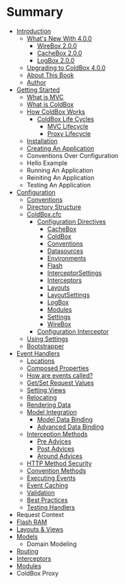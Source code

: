 # Summary

* [Introduction](README.md)
   * [What's New With 4.0.0](introduction/whats_new_with_400.md)
       * [WireBox 2.0.0](introduction/whats_new/wirebox_200.md)
       * [CacheBox 2.0.0](introduction/whats_new/cachebox_200.md)
       * [LogBox 2.0.0](introduction/whats_new/logbox_200.md)
   * [Upgrading to ColdBox 4.0.0](introduction/upgrading_to_coldbox_400.md)
   * [About This Book](introduction/about_this_book.md)
   * [Author](introduction/author.md)
* [Getting Started](getting_started/getting_started.md)
   * [What is MVC](getting_started/what_is_mvc.md)
   * [What is ColdBox](getting_started/what_is_coldbox.md)
   * [How ColdBox Works](getting_started/how_coldbox_works.md)
       * [ColdBox Life Cycles](coldbox_life_cycles.md)
           * [MVC Lifecycle](mvc_lifecycle.md)
           * [Proxy Lifecycle](proxy_lifecycle.md)
   * [Installation](getting_started/installation.md)
   * [Creating An Application](getting_started/creating_an_application.md)
   * Conventions Over Configuration
   * Hello Example
   * Running An Application
   * Reiniting An Application
   * Testing An Application
* [Configuration](configuration/configuration.md)
   * [Conventions](configuration/conventions.md)
   * [Directory Structure](configuration/directory_structure.md)
   * [ColdBox.cfc](configuration/coldboxcfc.md)
       * [Configuration Directives](configuration/configuration_directives.md)
           * [CacheBox](configuration/configuration_directives/cachebox.md)
           * [ColdBox](configuration/configuration_directives/coldbox.md)
           * [Conventions](configuration/configuration_directives/conventions.md)
           * [Datasources](configuration/configuration_directives/datasources.md)
           * [Environments](configuration/configuration_directives/environments.md)
           * [Flash](configuration/configuration_directives/flash.md)
           * [InterceptorSettings](configuration/configuration_directives/interceptorsettings.md)
           * [Interceptors](configuration/configuration_directives/interceptors.md)
           * [Layouts](configuration/configuration_directives/layouts.md)
           * [LayoutSettings](configuration/configuration_directives/layoutsettings.md)
           * [LogBox](configuration/configuration_directives/logbox.md)
           * [Modules](configuration/configuration_directives/modules.md)
           * [Settings](configuration/configuration_directives/settings.md)
           * [WireBox](configuration/configuration_directives/wirebox.md)
       * [Configuration Interceptor](configuration/configuration_interceptor.md)
   * [Using Settings](configuration/using_settings.md)
   * [Bootstrapper](configuration/bootstrapper.md)
* [Event Handlers](event_handlers/index.md)
   * [Locations](event_handlers/locations.md)
   * [Composed Properties](event_handlers/composed_properties.md)
   * [How are events called?](event_handlers/how_are_events_called.md)
   * [Get/Set Request Values](event_handlers/getset_request_values.md)
   * [Setting Views](event_handlers/setting_views.md)
   * [Relocating](event_handlers/relocating.md)
   * [Rendering Data](event_handlers/rendering_data.md)
   * [Model Integration](event_handlers/model_integration.md)
       * [Model Data Binding](model_data_binding.md)
       * [Advanced Data Binding](advanced_data_binding.md)
   * [Interception Methods](event_handlers/handler_interception_methods.md)
       * [Pre Advices](event_handlers/advices/pre_advices.md)
       * [Post Advices](event_handlers/advices/post_advices.md)
       * [Around Advices](event_handlers/advices/around_advices.md)
   * [HTTP Method Security](event_handlers/http_method_security.md)
   * [Convention Methods](event_handlers/convention_methods.md)
   * [Executing Events](event_handlers/executing_events.md)
   * [Event Caching](event_handlers/event_caching.md)
   * [Validation](event_handlers/validation.md)
   * [Best Practices](best_practices.md)
   * [Testing Handlers](testing_handlers.md)
* Request Context
* [Flash RAM](flash_ram/flash_ram.md)
* [Layouts & Views](views/index.md)
* [Models](models.md)
   * Domain Modeling
* [Routing](routing/index.md)
* [Interceptors](interceptors/interceptors.md)
* [Modules](modules/index.md)
* ColdBox Proxy

